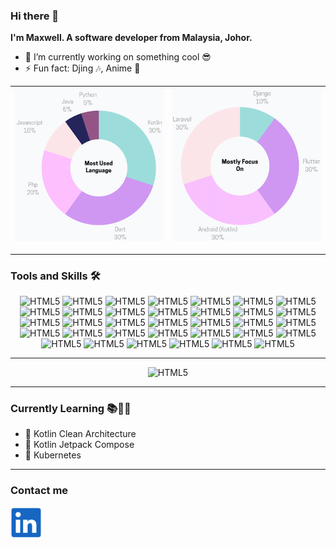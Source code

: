 ### Hi there 👋

**I'm Maxwell. A software developer from Malaysia, Johor.**

- 🔭 I’m currently working on something cool 😎
- ⚡ Fun fact: Djing 🎶, Anime 🥰️

| ![chart1.png](public/images/chart1.png) | ![chart2.png](public/images/chart2.png) |
|-----------------------------------------|-----------------------------------------|

<hr>

### Tools and Skills 🛠️

<div align="center">

![HTML5](https://img.shields.io/badge/AWS-FF9900?style=for-the-badge&logo=amazonaws&logoColor=white)
![HTML5](https://img.shields.io/badge/Android_Studio-green?style=for-the-badge&logo=android&logoColor=white)
![HTML5](https://img.shields.io/badge/bitbucket-blue?style=for-the-badge&logo=bitbucket&logoColor=white)
![HTML5](https://img.shields.io/badge/bootstrap-7952B3?style=for-the-badge&logo=bootstrap&logoColor=white)
![HTML5](https://img.shields.io/badge/cesium_js-005B00?style=for-the-badge&logo=cesium&logoColor=white)
![HTML5](https://img.shields.io/badge/css-1572B6?style=for-the-badge&logo=css3&logoColor=white)
![HTML5](https://img.shields.io/badge/Django-black?style=for-the-badge&logo=django&logoColor=white)
![HTML5](https://img.shields.io/badge/docker-a9daff?style=for-the-badge&logo=docker&logoColor=white)
![HTML5](https://img.shields.io/badge/Elastic_Search-0378ca?style=for-the-badge&logo=elaticsearch&logoColor=white)
![HTML5](https://img.shields.io/badge/figma-F24E1E?style=for-the-badge&logo=figma&logoColor=white)
![HTML5](https://img.shields.io/badge/flutter-blue?style=for-the-badge&logo=flutter&logoColor=white)
![HTML5](https://img.shields.io/badge/Google_Cloud-5dbb63?style=for-the-badge&logo=googlecloud&logoColor=white)
![HTML5](https://img.shields.io/badge/GitHub-100000?style=for-the-badge&logo=github&logoColor=white)
![HTML5](https://img.shields.io/badge/Go-81D8D0?style=for-the-badge&logo=go&logoColor=white)
![HTML5](https://img.shields.io/badge/HTML-E34F26?style=for-the-badge&logo=html5&logoColor=white)
![HTML5](https://img.shields.io/badge/java-white?style=for-the-badge&logo=java&logoColor=white)
![HTML5](https://img.shields.io/badge/JavaScript-F7DF1E?style=for-the-badge&logo=javascript&logoColor=black)
![HTML5](https://img.shields.io/badge/Jetpack_Compose-blue?style=for-the-badge&logo=jetpackcompose&logoColor=white)
![HTML5](https://img.shields.io/badge/jira-0052CC?style=for-the-badge&logo=jira&logoColor=white)
![HTML5](https://img.shields.io/badge/jQuery-0769AD?style=for-the-badge&logo=jquery&logoColor=white)
![HTML5](https://img.shields.io/badge/kubernetes-blue?style=for-the-badge&logo=Kubernetes&logoColor=white)
![HTML5](https://img.shields.io/badge/Laravel-orange?style=for-the-badge&logo=laravel&logoColor=white)
![HTML5](https://img.shields.io/badge/linux_commands-black?style=for-the-badge&logo=windows%20terminal&logoColor=white)
![HTML5](https://img.shields.io/badge/mariadb-003545?style=for-the-badge&logo=mariadb&logoColor=white)
![HTML5](https://img.shields.io/badge/Mysql-2986cc?style=for-the-badge&logo=mysql&logoColor=white)
![HTML5](https://img.shields.io/badge/npm-CB3837?style=for-the-badge&logo=npm&logoColor=white)
![HTML5](https://img.shields.io/badge/php-777BB4?style=for-the-badge&logo=php&logoColor=white)
![HTML5](https://img.shields.io/badge/phpstorm-purple?style=for-the-badge&logo=phpstorm&logoColor=white)
![HTML5](https://img.shields.io/badge/postgresql-336791?style=for-the-badge&logo=postgresql&logoColor=white)
![HTML5](https://img.shields.io/badge/postman-FF6C37?style=for-the-badge&logo=postman&logoColor=white)
![HTML5](https://img.shields.io/badge/python-3776AB?style=for-the-badge&logo=python&logoColor=white)
![HTML5](https://img.shields.io/badge/sketch-fccf3e?style=for-the-badge&logo=sketch&logoColor=white)
![HTML5](https://img.shields.io/badge/vs%20code-007ACC?style=for-the-badge&logo=visual%20studio%20code&logoColor=white)
![HTML5](https://img.shields.io/badge/wordpress-21759b?style=for-the-badge&logo=wordpress&logoColor=white)

</div>

<hr>

<div align="center">

![HTML5](http://resume.maxcloudapps.com/api/github)

</div>

<hr>

### Currently Learning 📚📖📝

- 💪 Kotlin Clean Architecture
- 💪 Kotlin Jetpack Compose
- 💪 Kubernetes

<hr>

### Contact me

[<img src="public/images/linkedin.png" width="50" height="50">](https://www.linkedin.com/in/siang-heng-ang-330265ab/)